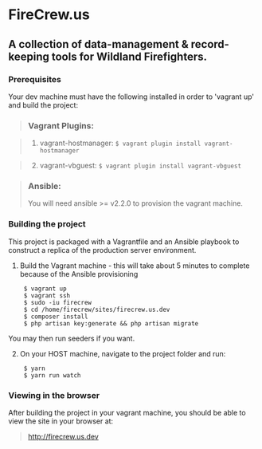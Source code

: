 # FireCrew.us
## A collection of data-management & record-keeping tools for Wildland Firefighters.

### Prerequisites
Your dev machine must have the following installed in order to 'vagrant up' and build the project:

> ### Vagrant Plugins:

> 1) vagrant-hostmanager: `$ vagrant plugin install vagrant-hostmanager`

> 2) vagrant-vbguest: `$ vagrant plugin install vagrant-vbguest`

> ### Ansible:
> 
> You will need ansible >= v2.2.0 to provision the vagrant machine.

### Building the project
This project is packaged with a Vagrantfile and an Ansible playbook to construct a replica of the production server environment.

1) Build the Vagrant machine - this will take about 5 minutes to complete because of the Ansible provisioning

		$ vagrant up
		$ vagrant ssh
		$ sudo -iu firecrew
		$ cd /home/firecrew/sites/firecrew.us.dev
		$ composer install
		$ php artisan key:generate && php artisan migrate

You may then run seeders if you want.

2) On your HOST machine, navigate to the project folder and run:

		$ yarn
		$ yarn run watch

	
### Viewing in the browser

After building the project in your vagrant machine, you should be able to view the site in your browser at:

>http://firecrew.us.dev
